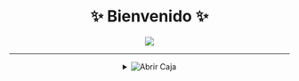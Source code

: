 <h1 align="center">✨ Bienvenido ✨</h1>

<div align="center">

<!-- Botón de Instagram -->
<a href="https://instagram.com/yeff_669" target="_blank">
  <img src="https://img.shields.io/badge/-Instagram-%23E4405F?style=for-the-badge&logo=instagram&logoColor=white"/>
</a>

</div>

---

<details>
  <summary align="center">
    <!-- Badge como botón para abrir la caja -->
    <img src="https://img.shields.io/badge/-Abrir%20Caja%20Misteriosa-%236a0dad?style=for-the-badge&logo=ghost&logoColor=white" alt="Abrir Caja"/>
  </summary>
  <br>

  <div align="center">

  <!-- Foto de perfil -->
  <img src="https://github.com/Yeferson669.png" width="140" style="border-radius:50%; border: 4px solid #6a0dad;" alt="Foto de perfil"/>

  ### ✨ @Yeferson669 ✨  
  🎓 Carrera: **Ingeniería en Sistemas**

  ---

  🌌 **Sobre mí:**  
  > Soy un apasionado por la tecnología, la programación y el desarrollo de software.  
  > Con ganas de aprender algo nuevo día a día.

  ---

  ### 🚀 Tecnologías que manejo
  ![Python](https://img.shields.io/badge/Python-FFD43B?style=for-the-badge&logo=python&logoColor=blue)
  ![C++](https://img.shields.io/badge/C++-00599C?style=for-the-badge&logo=cplusplus&logoColor=white)

  ---

  ### 📊 Mis estadísticas
  <img src="https://github-readme-stats.vercel.app/api?username=Yeferson669&show_icons=true&theme=radical" alt="GitHub Stats"/>  
  <img src="https://github-readme-streak-stats.herokuapp.com/?user=Yeferson669&theme=radical" alt="GitHub Streak"/>  

  </div>
</details>
